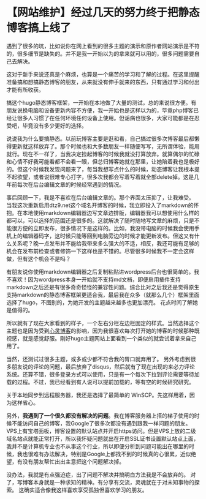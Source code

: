 # 【网站维护】经过几天的努力终于把静态博客搞上线了


遇到了很多的坑，比如说你在网上看到的很多主题的演示和原作者网站演示是不符的，很多细节是缺失的。并不是我一开始以为的拿来就可以用的，很多问题需要自己去解决。

这对于新手来说还真是个麻烦，也算是一个痛苦的学习和了解的过程。在这里提醒准备搞和想搞静态博客的朋友，从来就没有伸手就来的东西，只有通过学习和付出才能有所收获。

搞这个hugo静态博客框架，一开始在本地做了大量的测试，总的来说很方便。有朋友说换电脑和设备更新内容不方便，我一开始也是这样以为的，毕竟php博客已经让很多人习惯了在任何环境任何设备上使用。但诟病也很多，大家可能都是在忍受吧，毕竟没有多少更好的选择。

说说我为什么要搞静态。以前玩博客主要是逛和看，自己搞过很多次博客最后都懒得更新就这样放弃了。那个时候也和大多数朋友一样随便写写，无所谓体验，能用就行。现在不一样了，当我决定捡起博客的时候我就没打算放弃。就算偶尔的忙碌和心情不好我可能看都不会看一眼，但总归博客她就在那里，让她陪着我也是极好的。但这个时候我发现问题来了，每当我想写点什么的时候，动态博客让我根本提不起欲望，或者说很难专心打字，很多次我都会写着写着就全部delete掉。这是几年前每次在后台编辑文章的时候经常遇到的情况。

事后回顾一下，我是不喜欢在后台编辑文章的。那个界面太压抑了，让我难受。
当我这次重新启用dtz9.net这个域名开博客的时候，我立即投入了markdown的怀抱。在本地使用markdown编辑器边写文章边排版，编辑器我可以想使用什么样的都可以，可以选择的范围还是很多的。这就解决了随时随地写文章的麻烦，只是不能很方便的立即发布，很多情况下是这样的。比如，我没带电脑的时候我会使用手机上的编辑器码字，这时候只能等回到电脑旁边的时候才能更新发布。但这又有什么关系呢？晚一点发布并不能给我带来多么强大的不适，相反，我还可能有足够的机会在发布前检查或者修饰一下这样也是不错的。尽管很多时候我不一定会这样做，但有这个机会不是吗？

有朋友说你使用markdown编辑器之后复制粘贴进wordpress后台也很简单的。我不喜欢！因为wordpress本身一开始就不支持md文档，即便启用插件支持markdown之后还是有很多奇奇怪怪的兼容性问题。综合比对之后我还是觉得原生支持markdown的静态博客框架更适合我，最后我在众多（就那么几个）框架里面选择了hugo，不图别的，为她开发的主题越来越多也更加漂亮。
花点时间了解她是值得的。

所以就有了现在大家看到的样子，一个左右分栏左边栏固定的样式。当然选择这个主题也是因为受到[心灵博客](http://blog.dngz.net/)的影响，因为我很喜欢每次打开她的博客的时候那种既视感，就是感觉舒服。刚好hugo主题网站上面看到一个类似的就尝试着拿来自己用了。

当然，还测试过很多主题，或多或少都不符合我的胃口就弃用了。
另外考虑到很多朋友说的评论的问题，最后放弃了disqus，然后就有了现在出现的来必力评论系统。还算不错，很多登录方式可以使用，只是有一个每次下拉到评论需要等待加载的过程。不过，我已经看到有人说可以提前加载的，等有空的时候研究研究。

关于本地同步到远程服务器，我还是选择了最简单的 WinSCP。先这样用着，因为这样省心。

另外，**我遇到了一个很久都没有解决的问题**。我在博客服务器上搭的梯子使用的时候不能访问自己的博客，我Google了很多次都没有遇到跟我一样问题的朋友。VPS上有宝塔面板，博客设置的默认站点并开启https访问。但是VPS上放的二级域名站点就能正常打开，所以我怀疑问题就出在开启SSL证书设置默认站点上面，我并不是计算机专业也不从事这个行业，所以即便分析到问题可能出在哪里的时候，我也很难有办法解决，特别是Google上都找不到的时候真的心很累，近似绝望，有没有朋友帮忙出出主意把这个问题解决掉。

没办法，我就是有点强迫症，出了问题不解决并搞明白方法我是不会放弃的。
对了，写博客本身就是一种求知的精神。有分享有交流，灵魂就在于对未知事物的探索。
这确实适合像我这样喜欢享受孤独但喜欢学习的朋友。

